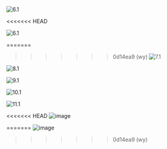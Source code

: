 ![6.1](https://user-images.githubusercontent.com/106834223/222091487-f1f528a5-d54f-4b08-833c-c3dceec646fc.png)

<<<<<<< HEAD

![6.1](https://user-images.githubusercontent.com/106834223/222091487-f1f528a5-d54f-4b08-833c-c3dceec646fc.png)

=======
>>>>>>> 0d14ea9 (wy)
![7.1](https://user-images.githubusercontent.com/106834223/222092966-13a338cb-e62f-4a0f-a73b-45136ae0ea54.png)


![8.1](https://user-images.githubusercontent.com/106834223/222093266-6c2a8f87-8d2d-489d-9cff-5cd7e3373dc2.png)

![9.1](https://user-images.githubusercontent.com/106834223/222093626-d0c9daf5-4193-4829-b964-b583ad2a92c7.png)


![10.1](https://user-images.githubusercontent.com/106834223/222094814-360a7789-18fc-4065-b89e-eabc70e63faf.png)


![11.1](https://user-images.githubusercontent.com/106834223/222095783-854ae5ee-ee3c-47e3-b93a-61b3b6321aed.png)


<<<<<<< HEAD
![image](https://user-images.githubusercontent.com/106834223/222095943-717f195e-b238-40da-8c62-40d06ea89dd0.png)

=======
![image](https://user-images.githubusercontent.com/106834223/222095943-717f195e-b238-40da-8c62-40d06ea89dd0.png)
>>>>>>> 0d14ea9 (wy)

